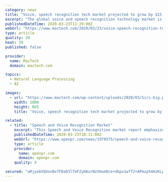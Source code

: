 ```yaml
---
category: news
title: "Voice, speech recognition tech market projected to grow by $15 billion"
excerpt: "The global voice and speech recognition technology market is projected to grow by US$15 Billion, driven by a compounded growth of 17.1%, according to Reportlinker (www.reportlinker.com). Speech, one of the segments analyzed and sized in this study, displays the potential to grow at over 16.4%, adds the research group. The shifting dynamics ..."
publishedDateTime: 2020-03-23T11:29:00Z
webUrl: "https://www.mactech.com/2020/03/23/voice-speech-recognition-tech-market-projected-to-grow-by-15-billion/"
type: article
quality: 39
heat: 39
published: false

provider:
  name: MacTech
  domain: mactech.com

topics:
  - Natural Language Processing
  - AI

images:
  - url: "https://www.mactech.com/wp-content/uploads/2020/03/Siri-big.png"
    width: 1000
    height: 665
    title: "Voice, speech recognition tech market projected to grow by $15 billion"

related:
  - title: "Speech and Voice Recognition Market"
    excerpt: "This Speech and Voice Recognition market report emphasizes key market dynamics of ICT industry and covers historic data, present market trends, environment, technological innovation, upcoming technologies and the technical progress in the related industry. Speech and Voice Recognition market research report proves to be a precious source of ..."
    publishedDateTime: 2020-03-23T10:11:00Z
    webUrl: "https://www.openpr.com/news/1979575/speech-and-voice-recognition-market-2020-2025-set-for-dazzling"
    type: article
    provider:
      name: openpr.com
      domain: openpr.com
    quality: 4

secured: "wRjyebVQXovBxfFDaD3lTeFZyHAurWz5Hum8ce+dbpx1wff2+APmzp54HzKLpwDF2JLkWxXOvUZI8ivjgGFfiYD2bA/I3CqamH94V3+noD5prOjeWGfvPgDzsmOO30UQw8ZZYx5x2WmONvWqsUPdnKWThnooBDvfOdpw5Vr5zHQdesXAH64bTYxWZh8czHZ8Vy1Rgp4pWBgIb6NrG+txgptapfYvliyVjj/Tz9KbNPS3z4zT0DIfyDfvlezixplRCJVPxw2CLz6lWlqP2PGHh+nJK5y+1iylUwv+PYznUKe3V2EQeunqKoObMy4hqjbrucmovMk7IZ06cZHiV4KBQM7hKJE3ti+rGbRRz+MtzKDY0ohIHteyujyDAbFnO9YdosK27BWK1/D+QYWgbEHipFEYnFgN0K/Svpo6cnQm98r0h5X6W5PyYhB8crgOZqWAcjDP2zhsbhloF0zbAbZQoEKWjtpG5RplWmUg0emd5fA=;iUfYfOWTRLFFCXCNQndLrA=="
---
```


